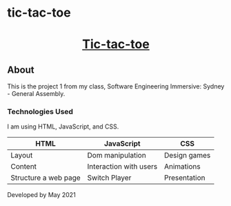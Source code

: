# tic-tac-toe

<h1 align="center"> <a href="https://may-manmai.github.io/tic-tac-toe/">Tic-tac-toe</a> </h1>

## About

This is the project 1 from my class, Software Engineering Immersive: Sydney - General Assembly.


### Technologies Used
I am using HTML, JavaScript, and CSS.

HTML         | JavaScript    | CSS 
------------- | -------------  | ----------
Layout  | Dom manipulation|Design games
Content  | Interaction with users  | Animations
Structure a web page         | Switch Player     | Presentation

Developed by May 2021

